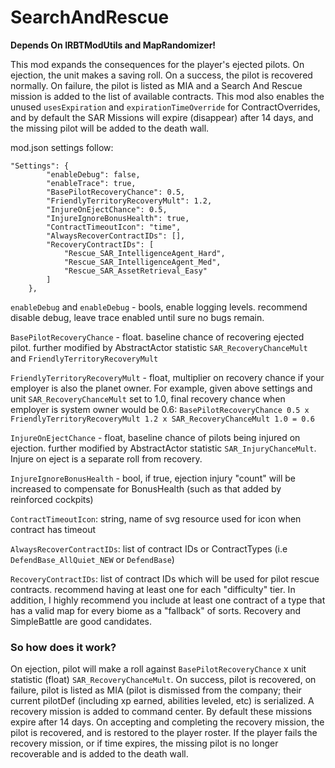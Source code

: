 # SearchAndRescue

**Depends On IRBTModUtils and MapRandomizer!**

This mod expands the consequences for the player's ejected pilots. On ejection, the unit makes a saving roll. On a success, the pilot is recovered normally. On failure, the pilot is listed as MIA and a Search And Rescue mission is added to the list of available contracts. This mod also enables the unused `usesExpiration` and `expirationTimeOverride` for ContractOverrides, and by default the SAR Missions will expire (disappear) after 14 days, and the missing pilot will be added to the death wall.

mod.json settings follow:
```
"Settings": {
		"enableDebug": false,
		"enableTrace": true,
		"BasePilotRecoveryChance": 0.5,
		"FriendlyTerritoryRecoveryMult": 1.2,
		"InjureOnEjectChance": 0.5,
		"InjureIgnoreBonusHealth": true,
		"ContractTimeoutIcon": "time",
		"AlwaysRecoverContractIDs": [],
		"RecoveryContractIDs": [
			"Rescue_SAR_IntelligenceAgent_Hard",
			"Rescue_SAR_IntelligenceAgent_Med",
			"Rescue_SAR_AssetRetrieval_Easy"
		]
	},
```
`enableDebug` and `enableDebug` - bools, enable logging levels. recommend disable debug, leave trace enabled until sure no bugs remain.

`BasePilotRecoveryChance` - float. baseline chance of recovering ejected pilot. further modified by AbstractActor statistic <float> `SAR_RecoveryChanceMult` and `FriendlyTerritoryRecoveryMult`

`FriendlyTerritoryRecoveryMult` - float, multiplier on recovery chance if your employer is also the planet owner. For example, given above settings and unit `SAR_RecoveryChanceMult` set to 1.0, final recovery chance when employer is system owner would be 0.6: `BasePilotRecoveryChance 0.5 x FriendlyTerritoryRecoveryMult 1.2 x SAR_RecoveryChanceMult 1.0 = 0.6`

`InjureOnEjectChance` - float, baseline chance of pilots being injured on ejection. further modified by AbstractActor statistic <float> `SAR_InjuryChanceMult`. Injure on eject is a separate roll from recovery.

`InjureIgnoreBonusHealth` - bool, if true, ejection injury "count" will be increased to compensate for BonusHealth (such as that added by reinforced cockpits)

`ContractTimeoutIcon`: string, name of svg resource used for icon when contract has timeout

`AlwaysRecoverContractIDs`: list of contract IDs or ContractTypes (i.e `DefendBase_AllQuiet_NEW` or `DefendBase`)

`RecoveryContractIDs`: list of contract IDs which will be used for pilot rescue contracts. recommend having at least one for each "difficulty" tier. In addition, I highly recommend you include at least one contract of a type that has a valid map for every biome as a "fallback" of sorts. Recovery and SimpleBattle are good candidates.

### So how does it work?

On ejection, pilot will make a roll against `BasePilotRecoveryChance` x unit statistic (float) `SAR_RecoveryChanceMult`. On success, pilot is recovered, on failure, pilot is listed as MIA (pilot is dismissed from the company; their current pilotDef (including xp earned, abilities leveled, etc) is serialized. A recovery mission is added to command center. By default these missions expire after 14 days. On accepting and completing the recovery mission, the pilot is recovered, and is restored to the player roster. If the player fails the recovery mission, or if time expires, the missing pilot is no longer recoverable and is added to the death wall. 
